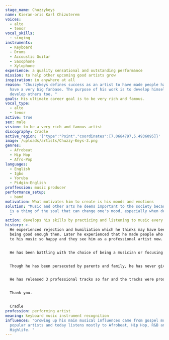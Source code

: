 ```yaml
---
stage_name: Chuzzykeys
name: Kieran-oris Karl Chizuterem
voices:
  - alto
  - tenor
vocal_skills:
  - singing
instruments:
  - Keyboard
  - Drums
  - Accoustic Guitar
  - Saxophone
  - Xylophone
experience: a quality sensational and outstanding performance
mission: to help other upcoming good artists grow
inspiration: in anywhere at all
reason: "Chuzzykeys defines success as an artist to have made people happy and
  have a very big fanbase. The purpose of his work is to develop himself and
  develop others too. "
goals: His ultimate career goal is to be very rich and famous.
vocal_type:
  - alto
  - tenor
active: true
sex: male
vision: to be a very rich and famous artist
discography: Cradle
active_region: '{"type":"Point","coordinates":[7.0684797,5.4936095]}'
image: /uploads/artists/Chuzzy-Keys-3.png
genres:
  - Afrobeat
  - Hip Hop
  - Afro-Pop
languages:
  - English
  - Igbo
  - Yoruba
  - Pidgin-English
proffession: music producer
performance_setup:
  - band
motivation: What motivates him to create is his moods and emotions
solution: "Music and other arts he deems important to the society because music
  is a thing of the soul that can change one's mood, especially when depressed.
  "
action: develops his skills by practicing and listening to music every day
history: >-
  He experienced rejection and humiliation which he thinks may have been for not
  being good enough then. Later he experienced that he made people who listened
  to his music so happy and they see him as a professional artist now. 


  He has been battling with the choice of being a musician or focusing on his course of civil engineering, which he studied in university. He is now ready for music full-time because that is where his passions and destiny are.


  Though he has been persecuted by parents and family, he has never given up because he knows that he is in line with his destiny. Following his consistency and hard work, his parents and family have finally accepted him and what he does now, because he has proven to them what it means to be a true musician with passion. 


  He has released 3 professional tracks so far and the tracks were produced by himself in 2022. Chuzzykeys is looking forward to having his first ever album released.


  Thank you.


  Cradle
profession: performing artist
meaning: keyboard music instrument recognition
influences: "Growing up his main musical influences came from gospel music and
  popular artists and today listens mostly to Afrobeat, Hip Hop, R&B and
  Highlife. "
---
```

